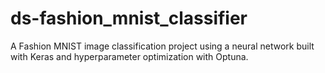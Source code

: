 # ds-fashion_mnist_classifier
A Fashion MNIST image classification project using a neural network built with Keras and hyperparameter optimization with Optuna.
